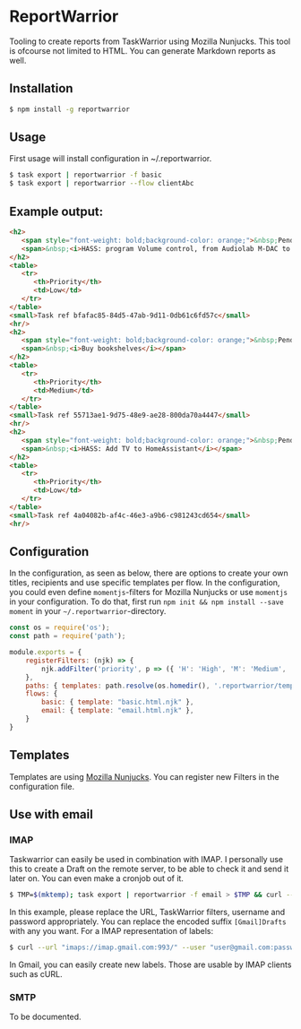 # ReportWarrior

Tooling to create reports from TaskWarrior using Mozilla Nunjucks. This tool is ofcourse not limited to HTML. You can generate Markdown reports as well.

## Installation

```bash
$ npm install -g reportwarrior
```

## Usage

First usage will install configuration in ~/.reportwarrior.

```bash
$ task export | reportwarrior -f basic
$ task export | reportwarrior --flow clientAbc
```

## Example output:

```html
<h2>
   <span style="font-weight: bold;background-color: orange;">&nbsp;Pending&nbsp;</span>
   <span>&nbsp;<i>HASS: program Volume control, from Audiolab M-DAC to TV</i></span>
</h2>
<table>
   <tr>
      <th>Priority</th>
      <td>Low</td>
   </tr>
</table>
<small>Task ref bfafac85-84d5-47ab-9d11-0db61c6fd57c</small>
<hr/>
<h2>
   <span style="font-weight: bold;background-color: orange;">&nbsp;Pending&nbsp;</span>
   <span>&nbsp;<i>Buy bookshelves</i></span>
</h2>
<table>
   <tr>
      <th>Priority</th>
      <td>Medium</td>
   </tr>
</table>
<small>Task ref 55713ae1-9d75-48e9-ae28-800da70a4447</small>
<hr/>
<h2>
   <span style="font-weight: bold;background-color: orange;">&nbsp;Pending&nbsp;</span>
   <span>&nbsp;<i>HASS: Add TV to HomeAssistant</i></span>
</h2>
<table>
   <tr>
      <th>Priority</th>
      <td>Low</td>
   </tr>
</table>
<small>Task ref 4a04082b-af4c-46e3-a9b6-c981243cd654</small>
<hr/>
```

## Configuration

In the configuration, as seen as below, there are options to create your own titles, recipients and use specific templates per flow. In the configuration, you could even define `momentjs`-filters for Mozilla Nunjucks or use `momentjs` in your configuration. To do that, first run `npm init && npm install --save moment` in your `~/.reportwarrior`-directory.

```js
const os = require('os');
const path = require('path');

module.exports = {
    registerFilters: (njk) => {
        njk.addFilter('priority', p => ({ 'H': 'High', 'M': 'Medium', 'L': 'Low' })[p])
    },
    paths: { templates: path.resolve(os.homedir(), '.reportwarrior/templates') },
    flows: {
        basic: { template: "basic.html.njk" },
        email: { template: "email.html.njk" },
    }
}
```

## Templates

Templates are using [Mozilla Nunjucks](https://mozilla.github.io/nunjucks/). You can register new Filters in the configuration file.

## Use with email

### IMAP

Taskwarrior can easily be used in combination with IMAP. I personally use this to create a Draft on the remote server, to be able to check it and send it later on. You can even make a cronjob out of it.

```bash
$ TMP=$(mktemp); task export | reportwarrior -f email > $TMP && curl --url "imaps://imap.gmail.com:993/%5BGmail%5D%2FDrafts" --user "user@gmail.com:password" -T $TMP && rm $TMP
```

In this example, please replace the URL, TaskWarrior filters, username and password appropriately. You can replace the encoded suffix `[Gmail]Drafts` with any you want. For a IMAP representation of labels:

```bash
$ curl --url "imaps://imap.gmail.com:993/" --user "user@gmail.com:password"
```

In Gmail, you can easily create new labels. Those are usable by IMAP clients such as cURL.

### SMTP

To be documented.
